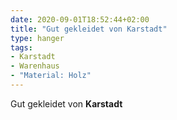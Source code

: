 ```yaml
---
date: 2020-09-01T18:52:44+02:00
title: "Gut gekleidet von Karstadt"
type: hanger
tags:
- Karstadt
- Warenhaus
- "Material: Holz"
---
```

Gut gekleidet von **Karstadt**
